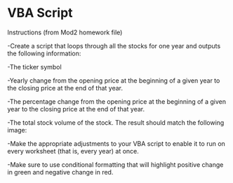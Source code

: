 # VBA Script

Instructions (from Mod2 homework file)

-Create a script that loops through all the stocks for one year and outputs the following information:

-The ticker symbol

-Yearly change from the opening price at the beginning of a given year to the closing price at the end of that year.

-The percentage change from the opening price at the beginning of a given year to the closing price at the end of that year.

-The total stock volume of the stock. The result should match the following image:

-Make the appropriate adjustments to your VBA script to enable it to run on every worksheet (that is, every year) at once.

-Make sure to use conditional formatting that will highlight positive change in green and negative change in red.
